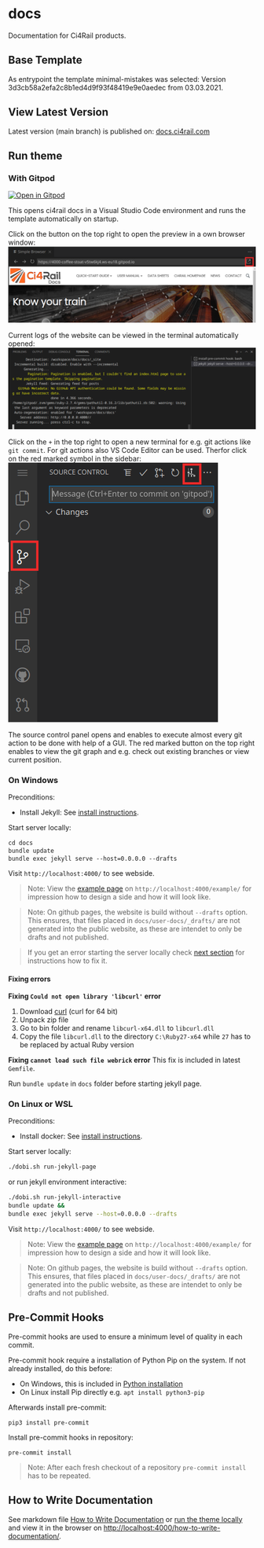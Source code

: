 # docs

Documentation for Ci4Rail products.

## Base Template

As entrypoint the template minimal-mistakes was selected:
Version 3d3cb58a2efa2c8b1ed4d9f93f48419e9e0aedec from 03.03.2021.

## View Latest Version

Latest version (main branch) is published on: [docs.ci4rail.com](https://docs.ci4rail.com/)

## Run theme

### With Gitpod

[![Open in Gitpod](https://gitpod.io/button/open-in-gitpod.svg)](https://gitpod.io/#https://github.com/ci4rail/docs)

This opens ci4rail docs in a Visual Studio Code environment and runs the template automatically on startup.

Click on the button on the top right to open the preview in a own browser window:
![Open Preview in Browser](readme-images/open-in-browser.png)

Current logs of the website can be viewed in the terminal automatically opened:
![Terminals](readme-images/terminal.png)

Click on the `+` in the top right to open a new terminal for e.g. git actions like `git commit`. For git actions also VS Code Editor can be used. Therfor click on the red marked symbol in the sidebar:
![Terminals](readme-images/git.png)

The source control panel opens and enables to execute almost every git action to be done with help of a GUI. The red marked button on the top right enables to view the git graph and e.g. check out existing branches or view current position.

### On Windows

Preconditions:
* Install Jekyll: See [install instructions](https://jekyllrb.com/docs/installation/windows/).

Start server locally:
```
cd docs
bundle update
bundle exec jekyll serve --host=0.0.0.0 --drafts
```

Visit `http://localhost:4000/` to see webside.

> Note: View the [example page](docs/user-docs/_drafts/example.md) on `http://localhost:4000/example/` for impression how to design a side and how it will look like.

> Note: On github pages, the website is build without `--drafts` option. This ensures, that files placed in `docs/user-docs/_drafts/` are not generated into the public website, as these are intendet to only be drafts and not published.

> If you get an error starting the server locally check [next section](#fixing-could-not-open-library-libcurl-error) for instructions how to fix it.


#### Fixing errors

**Fixing `Could not open library 'libcurl'` error**
1. Download [curl](https://curl.se/windows/) (curl for 64 bit)
2. Unpack zip file
3. Go to bin folder and rename `libcurl-x64.dll` to `libcurl.dll`
4. Copy the file `libcurl.dll` to the directory `C:\Ruby27-x64` while `27` has to be replaced by actual Ruby version


**Fixing `cannot load such file webrick` error**
This fix is included in latest `Gemfile`.

Run `bundle update` in `docs` folder before starting jekyll page.


### On Linux or WSL

Preconditions:
* Install docker: See [install instructions](https://docs.docker.com/engine/install/).

Start server locally:
```bash
./dobi.sh run-jekyll-page
```

or run jekyll environment interactive:
```bash
./dobi.sh run-jekyll-interactive
bundle update &&
bundle exec jekyll serve --host=0.0.0.0 --drafts
```

Visit `http://localhost:4000/` to see webside.

> Note: View the [example page](docs/user-docs/_drafts/example.md) on `http://localhost:4000/example/` for impression how to design a side and how it will look like.

> Note: On github pages, the website is build without `--drafts` option. This ensures, that files placed in `docs/user-docs/_drafts/` are not generated into the public website, as these are intendet to only be drafts and not published.


## Pre-Commit Hooks

Pre-commit hooks are used to ensure a minimum level of quality in each commit.

Pre-commit hook require a installation of Python Pip on the system. If not already installed, do this before:
* On Windows, this is included in [Python installation](https://www.python.org/downloads/)
* On Linux install Pip directly e.g. `apt install python3-pip`

Afterwards install pre-commit:

```
pip3 install pre-commit
```

Install pre-commit hooks in repository:
```
pre-commit install
```

> Note: After each fresh checkout of a repository `pre-commit install` has to be repeated.

## How to Write Documentation
See markdown file [How to Write Documentation](docs/user-docs/_drafts/how-to-write-documentation.md) or [run the theme locally](#run-theme-locally) and
view it in the browser on [http://localhost:4000/how-to-write-documentation/](http://localhost:4000/how-to-write-documentation/).
